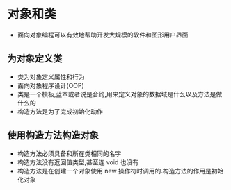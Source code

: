 # 对象和类

- 面向对象编程可以有效地帮助开发大规模的软件和图形用户界面

## 为对象定义类

- 类为对象定义属性和行为
- 面向对象程序设计(OOP)
- 类是一个模板,蓝本或者说是合约,用来定义对象的数据域是什么以及方法是做什么的
- 构造方法是为了完成初始化动作

## 使用构造方法构造对象

- 构造方法必须具备和所在类相同的名字
- 构造方法没有返回值类型,甚至连 void 也没有
- 构造方法是在创建一个对象使用 new 操作符时调用的.构造方法的作用是初始化对象
